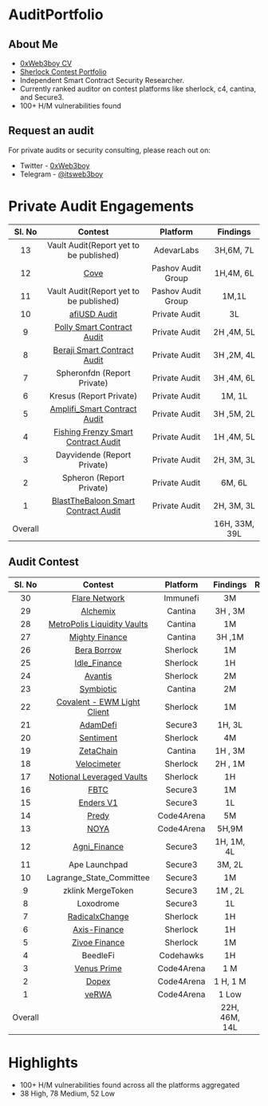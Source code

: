 # AuditPortfolio
## About Me
* [0xWeb3boy CV ](https://github.com/user-attachments/files/21577143/Mahendrabhishek.resume.pages.pdf)
* [Sherlock Contest Portfolio](https://audits.sherlock.xyz/watson/pseudoArtist)
* Independent Smart Contract Security Researcher.
* Currently ranked auditor on contest platforms like sherlock, c4, cantina, and Secure3.
* 100+ H/M  vulnerabilities found

## Request an audit
For private audits or security consulting, please reach out on:
- Twitter  - [0xWeb3boy](https://x.com/0xWeb3boy)
- Telegram - [@itsweb3boy](https://t.me/itsweb3boy)


# Private Audit Engagements

| Sl. No| Contest | Platform | Findings | 
|:--:|:--:|:--:|:--:|
|13| Vault Audit(Report yet to be published)| AdevarLabs |  3H,6M, 7L |  
|12| [Cove](https://github.com/user-attachments/files/23142614/Cove-security-review_2025-09-12.pdf) | Pashov Audit Group |  1H,4M, 6L|  
|11| Vault Audit(Report yet to be published)| Pashov Audit Group |  1M,1L |  
|10| [afiUSD Audit ](https://github.com/user-attachments/files/21918651/afiUSD.pdf)  | Private Audit |  3L |  
|9| [Polly Smart Contract Audit ](https://github.com/user-attachments/files/20745086/SUB7_REPORT_Polly.Audit._20250507-103017.pdf)  | Private Audit |  2H ,4M, 5L |  
|8| [Beraji Smart Contract Audit](https://github.com/user-attachments/files/20068274/SUB7_REPORT_Beraji.Smart.Contract.Audit_20250416-09305.1.pdf)  | Private Audit |  3H ,2M, 4L |  
|7| Spheronfdn (Report Private)  | Private Audit |  3H ,4M, 6L |    
|6| Kresus  (Report Private) | Private Audit | 1M, 1L |    
|5| [Amplifi_Smart Contract Audit](https://github.com/user-attachments/files/18750858/SUB7_REPORT_Amplifi_APP_Smart_Contracts_Audit_20250210_192120.pdf) | Private Audit |  3H ,5M, 2L |    
|4| [Fishing Frenzy Smart Contract Audit ](https://github.com/user-attachments/files/18550574/Fishing.Frenzy.P2.Audit-.Sub7.Security-.230125.pdf) | Private Audit |  1H ,4M, 5L |    
|3| Dayvidende (Report Private)| Private Audit |  2H, 3M, 3L |  
|2| Spheron (Report Private)|Private Audit| 6M, 6L|  |  
|1| [BlastTheBaloon Smart Contract Audit](https://github.com/user-attachments/files/18550529/SUB7_REPORT_BTB.smart.contract.audit.Final.Report_20241030-101924.pdf) | Private Audit |  2H, 3M, 3L |    
| Overall |  || 16H, 33M, 39L  |

## Audit Contest

| Sl. No| Contest | Platform | Findings | Rankings | 
|:--:|:--:|:--:|:--:|:--:|
|30| [Flare Network](https://immunefi.com/audit-competition/audit-comp-flare-fassets/leaderboard/#top) | Immunefi | 3M  | #8 |  
|29| [Alchemix](https://cantina.xyz/competitions/e68909e6-3491-4a94-a707-ecf0c89cf72a/leaderboard) | Cantina | 3H , 3M | #58 |  
|28| [MetroPolis Liquidity Vaults](https://cantina.xyz/competitions/076935b1-2706-48c6-bf0a-b3656aa24194/leaderboard) | Cantina | 1M | #45 |  
|27| [Mighty Finance](https://cantina.xyz/competitions/616d8bb4-16ce-4ca9-9ce9-5b99d6e146ef/leaderboard) | Cantina |  3H ,1M | #40 |  
|26| [Bera Borrow](https://github.com/sherlock-audit/2025-01-boyco-judging/issues/77) | Sherlock |  1M | #8 |  
|25| [Idle_Finance](https://audits.sherlock.xyz/contests/571/leaderboard) | Sherlock |  1H | #7 |  
|24| [Avantis](https://audits.sherlock.xyz/contests/485/leaderboard) | Sherlock |  2M | #13 |  
|23| [Symbiotic](https://cantina.xyz/competitions/8bab566e-a6d4-4c1b-9f28-71a94bfd1da2/leaderboard) | Cantina |  2M | #7 |  
|22| [Covalent - EWM Light Client](https://audits.sherlock.xyz/contests/618/leaderboard) | Sherlock |  1M | #3 |  
|21| [AdamDefi](https://app.secure3.io/b14f6c27c9?tab=submission) | Secure3| 1H, 3L |  |  
|20| [Sentiment](https://github.com/sherlock-audit/2024-06-velocimeter-judging/issues) | Sherlock |  4M | #17 |  
|19| [ZetaChain](https://cantina.xyz/competitions/80a33cf0-ad69-4163-a269-d27756aacb5e/leaderboard) | Cantina |1H , 3M | #20 |  
|18| [Velocimeter](https://github.com/sherlock-audit/2024-06-velocimeter-judging/issues) | Sherlock | 2H , 1M | -- |  
|17| [Notional Leveraged Vaults](https://github.com/sherlock-audit/2024-06-leveraged-vaults-judging/issues/28) |Sherlock| 1H | -- |  
|16| [FBTC](https://app.secure3.io/614576bf93?tab=winners) | Secure3 |1M | #7 |  
|15| [Enders V1](https://app.secure3.io/16a8f0eebf?tab=winners) | Secure3| 1L | #15 |  
|14| [Predy](https://code4rena.com/audits/2024-05-predy#top) | Code4Arena|5M | #18  |  
|13| [NOYA](https://code4rena.com/audits/2024-04-noya#top) | Code4Arena|5H,9M | #21 | 
|12| [Agni_Finance](https://www.linkedin.com/feed/update/urn:li:activity:7282071309138718721/) | Secure3 |  1H, 1M, 4L | #7 |  
|11| Ape Launchpad | Secure3|3M, 2L | #4  |
|10| Lagrange_State_Committee| Secure3 |1M | #4  | 
|9| zklink MergeToken| Secure3 |1M , 2L | - |
|8| Loxodrome| Secure3 |1L | --  | 
|7| [RadicalxChange](https://audits.sherlock.xyz/contests/191/leaderboard) | Sherlock|1H | #4  | 
|6| [Axis-Finance](https://audits.sherlock.xyz/contests/206/leaderboard) | Sherlock|1H | #10  | 
|5| [Zivoe Finance](https://audits.sherlock.xyz/contests/280/leaderboard) | Sherlock |1M |  |  
|4| BeedleFi | Codehawks |1H | #113 |  
|3| [Venus Prime](https://code4rena.com/audits/2023-09-venus-prime) |Code4Arena |1 M | #53  |  
|2| [Dopex](https://code4rena.com/audits/2023-08-dopex) |Code4Arena |1 H, 1 M | #110  |
|1| [veRWA](https://code4rena.com/reports/2023-08-verwa) |Code4Arena| 1 Low | #104 | 
| Overall |  || 22H, 46M, 14L  ||

# Highlights

* 100+ H/M vulnerabilities found across all the platforms aggregated
* 38 High, 78 Medium, 52 Low 












